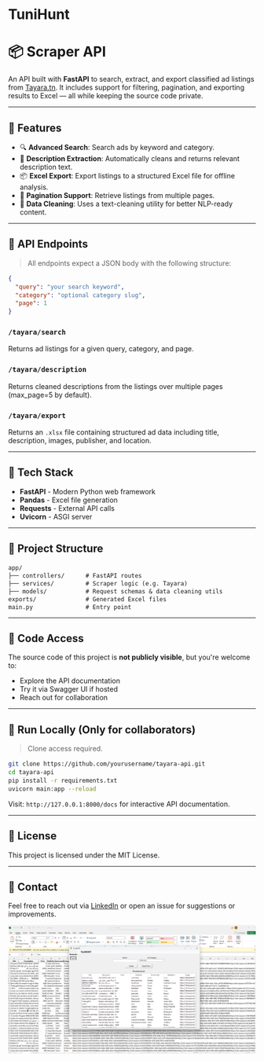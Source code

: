# TuniHunt
# 📦 Scraper API

An API built with **FastAPI** to search, extract, and export classified ad listings from [Tayara.tn](https://www.tayara.tn/). It includes support for filtering, pagination, and exporting results to Excel — all while keeping the source code private.

---

## 🚀 Features

- 🔍 **Advanced Search**: Search ads by keyword and category.
- 📄 **Description Extraction**: Automatically cleans and returns relevant description text.
- 📦 **Excel Export**: Export listings to a structured Excel file for offline analysis.
- 🔁 **Pagination Support**: Retrieve listings from multiple pages.
- 🧼 **Data Cleaning**: Uses a text-cleaning utility for better NLP-ready content.

---

## 📡 API Endpoints

> All endpoints expect a JSON body with the following structure:

```json
{
  "query": "your search keyword",
  "category": "optional category slug",
  "page": 1
}
```

### `/tayara/search`

Returns ad listings for a given query, category, and page.

### `/tayara/description`

Returns cleaned descriptions from the listings over multiple pages (max_page=5 by default).

### `/tayara/export`

Returns an `.xlsx` file containing structured ad data including title, description, images, publisher, and location.

---

## 🧰 Tech Stack

- **FastAPI** - Modern Python web framework
- **Pandas** - Excel file generation
- **Requests** - External API calls
- **Uvicorn** - ASGI server

---

## 📁 Project Structure

```
app/
├── controllers/      # FastAPI routes
├── services/         # Scraper logic (e.g. Tayara)
├── models/           # Request schemas & data cleaning utils
exports/              # Generated Excel files
main.py               # Entry point
```

---

## 🔐 Code Access

The source code of this project is **not publicly visible**, but you're welcome to:
- Explore the API documentation
- Try it via Swagger UI if hosted
- Reach out for collaboration

---

## 🧪 Run Locally (Only for collaborators)

> Clone access required.

```bash
git clone https://github.com/yourusername/tayara-api.git
cd tayara-api
pip install -r requirements.txt
uvicorn main:app --reload
```

Visit: `http://127.0.0.1:8000/docs` for interactive API documentation.

---

## 📄 License

This project is licensed under the MIT License.

---

## 🙋 Contact

Feel free to reach out via [LinkedIn](https://www.linkedin.com/in/oussema-jerfel) or open an issue for suggestions or improvements.

![alt text](image.png)